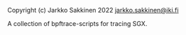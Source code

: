 Copyright (c) Jarkko Sakkinen 2022 <jarkko.sakkinen@iki.fi>

A collection of bpftrace-scripts for tracing SGX.
